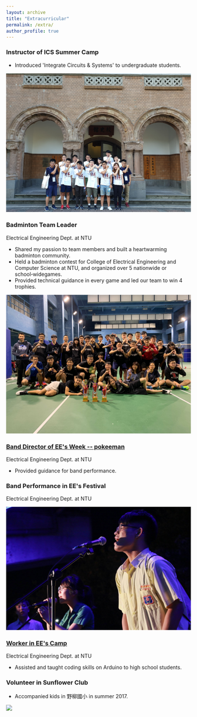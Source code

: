 ```yaml
---
layout: archive
title: "Extracurricular"
permalink: /extra/
author_profile: true
---
```


### Instructor of ICS Summer Camp  
- Introduced 'Integrate Circuits & Systems' to undergraduate students.  

<img src='/images/camp.jpg' width='600' > <br/>  


### Badminton Team Leader  
Electrical Engineering Dept. at NTU  
- Shared my passion to team members and built a heartwarming badminton community.  
- Held a badminton contest for College of Electrical Engineering and Computer Science at NTU, and organized over 5 nationwide or school‑widegames.  
- Provided technical guidance in every game and led our team to win 4 trophies.  

<img src='/images/badminton.jpg' width='600' > <br/>  


### [Band Director of EE's Week -- pokeeman](https://www.facebook.com/2016eeweek/)  
Electrical Engineering Dept. at NTU  
- Provided guidance for band performance.  


### Band Performance in EE's Festival  
Electrical Engineering Dept. at NTU  

<img src='/images/band.jpg' width='600' > <br/>  


### [Worker in EE's Camp](https://youtu.be/jqeYb44m8H0)  
Electrical Engineering Dept. at NTU  
- Assisted and taught coding skills on Arduino to high school students.  


### Volunteer in Sunflower Club  
- Accompanied kids in 野柳國小 in summer 2017.  

<img src='/images/sunflower.JPG' width='600' > <br/>  